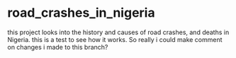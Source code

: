 # road_crashes_in_nigeria
this project looks into the history and causes of road crashes, and deaths in Nigeria.
this is a test to see how it works. So really i could make comment on changes i made to this branch?
